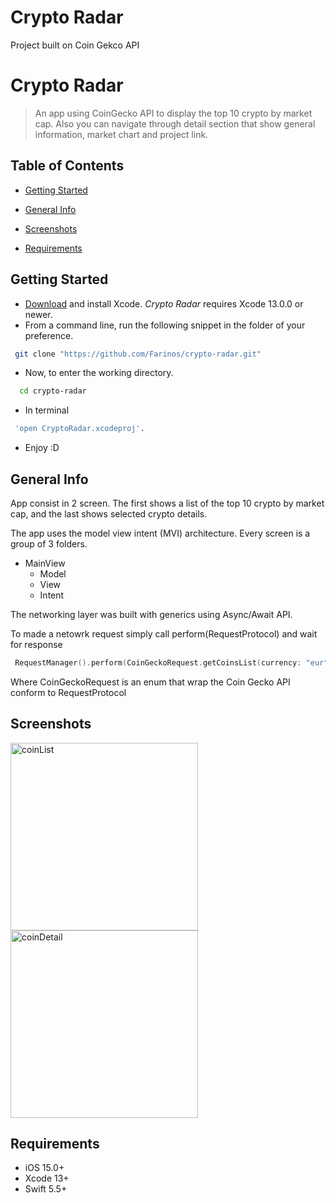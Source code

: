 # Crypto Radar
Project built on Coin Gekco API


# Crypto Radar

> An app using CoinGecko API to display the top 10 crypto by market cap. Also you can navigate through detail section that show general information, market chart and project link.



  

## Table of Contents


* [Getting Started](#getting-started)

* [General Info](#general-info)

* [Screenshots](#screenshots)

* [Requirements](#requirements)


<!-- * [License](#license) -->

  
## Getting Started
- [Download](https://developer.apple.com/downloads/index.action)  and install Xcode.  _Crypto Radar_  requires Xcode 13.0.0 or newer.
- From a command line, run the following snippet in the folder of your preference.
```bash
 git clone "https://github.com/Farinos/crypto-radar.git"
```
- Now, to enter the working directory.
```bash
  cd crypto-radar
```
- In terminal 
```bash
 'open CryptoRadar.xcodeproj'.
```
- Enjoy :D

## General Info
App consist in 2 screen.
The first shows a list of the top 10 crypto by market cap, and the last shows selected crypto details.

The app uses the model view intent (MVI) architecture. Every screen is a group of 3 folders.

- MainView
   - Model
   - View
   - Intent  

The networking layer was built with generics using Async/Await API.

To made a netowrk request simply call perform(RequestProtocol) and wait for response 

```swift
 RequestManager().perform(CoinGeckoRequest.getCoinsList(currency: "eur", perPage: "10", page: "1"))
```
Where CoinGeckoRequest is an enum that wrap the Coin Gecko API conform to RequestProtocol

## Screenshots
<img width="300" alt="coinList" src="https://user-images.githubusercontent.com/51165492/200034949-fcbdc243-e678-4235-b8af-c53829ec3ec7.png"> <img width="300" alt="coinDetail" src="https://user-images.githubusercontent.com/51165492/200034971-2cc3ac99-063e-432f-8f06-8997e7c6a709.png">

## Requirements
* iOS 15.0+
* Xcode 13+
* Swift 5.5+

